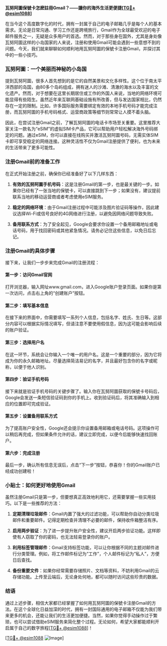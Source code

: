**瓦努阿圖保號卡怎麽註冊Gmail？——讓你的海外生活更便捷[[TG💪+ @esim1088](https://t.me/s/esim1088)]**

在当今这个高度数字化的时代，拥有一封属于自己的电子邮箱几乎是每个人的基本需求。无论是日常沟通、学习工作还是跨境旅行，Gmail作为全球最受欢迎的电子邮件服务之一，无疑是众多用户的首选。然而，对于那些身在国外，尤其是身处像瓦努阿圖这样的小岛国家的人来说，注册和使用Gmail可能会遇到一些意想不到的问题。今天，我们就来聊聊如何顺利地用瓦努阿圖的保號卡注册Gmail，并探讨其中的一些小技巧。

### 瓦努阿圖：一个美丽而神秘的小岛国

提到瓦努阿圖，很多人首先想到的是它的自然美景和文化多样性。这个位于南太平洋西部的岛国，由80多个岛屿组成，拥有迷人的沙滩、清澈的海水以及丰富的文化遗产。然而，对于想要在这里长期居住或工作的外国人来说，当地的网络环境可能显得有些陌生。虽然近年来互联网基础设施有所改善，但与发达国家相比，仍然存在一定的限制。比如，许多国际服务需要绑定有效的本地手机号码才能完成注册，而瓦努阿圖的手机号码格式、运营商政策等细节则常常让人摸不着头脑。

因此，在尝试注册Gmail之前，了解瓦努阿圖的电话卡市场至关重要。这里推荐大家关注一款名为“eSIM”的虚拟SIM卡产品，它可以帮助用户轻松解决海外号码绑定的问题。通过eSIM，你可以直接在线购买并激活瓦努阿圖号码，无需实体SIM卡即可享受稳定的网络连接。这种灵活性不仅为Gmail注册提供了便利，也为未来的生活带来了更多可能性。

### 注册Gmail前的准备工作

在正式开始注册之前，确保你已经准备好了以下几样东西：

1. **有效的瓦努阿圖手机号码**：这是注册Gmail的第一步，也是最关键的一步。如果你已经有了一张当地的保號卡，可以直接跳到下一步；如果没有，建议提前联系当地的移动运营商或者考虑使用eSIM服务。
   
2. **稳定的网络环境**：由于Gmail注册过程中可能涉及图片验证码等操作，因此建议选择Wi-Fi或信号良好的4G网络进行注册，以避免因网络问题导致失败。

3. **备用联系方式**：为了安全起见，Google会要求你设置一个备用邮箱地址或电话号码，用于找回密码或其他紧急情况。请务必记住这些信息，以免日后忘记。

### 注册Gmail的具体步骤

接下来，让我们一步步来完成Gmail的注册流程：

#### 第一步：访问Gmail官网

打开浏览器，输入网址www.gmail.com，进入Google账户登录页面。如果你是第一次访问，点击右上角的“创建账户”按钮。

#### 第二步：填写基本信息

在接下来的界面中，你需要填写一系列个人信息，包括名字、姓氏、生日等。这部分内容可以根据实际情况填写，但请注意不要使用假信息，因为这可能会影响后续的账户验证。

#### 第三步：选择用户名

在这一环节，系统会让你输入一个唯一的用户名。这是一个重要的部分，因为它将成为你的永久邮箱地址。尽量选择简洁易记的名字，并且最好包含你的名字或昵称，以便于他人识别。

#### 第四步：验证手机号码

接下来就是验证手机号码的关键步骤了。输入你在瓦努阿圖获取的保號卡号码后，Google会发送一条短信验证码到你的手机上。收到验证码后，将其准确输入到相应的位置即可完成验证。

#### 第五步：设置备用联系方式

为了提高账户安全性，Google还会提示你设置备用邮箱或电话号码。这项操作可以稍后再完成，但如果条件允许的话，建议立即完成，以便今后能够快速找回账户。

#### 第六步：完成注册

最后一步，确认所有信息无误后，点击“下一步”按钮，恭喜你！你的Gmail账户已经成功创建啦！

### 小贴士：如何更好地使用Gmail

虽然注册Gmail只是第一步，但要想真正高效地利用它，还需要掌握一些实用技巧。以下是一些推荐的方法：

1. **定期清理垃圾邮件**：Gmail内置了强大的过滤功能，可以帮助你自动分类垃圾邮件和重要邮件。记得定期检查并清理不必要的邮件，保持收件箱整洁有序。

2. **启用两步验证**：为了进一步提升账户安全性，建议开启两步验证功能。这样即使有人窃取了你的密码，也无法轻易登录你的账户。

3. **利用标签管理邮件**：Gmail支持标签功能，可以让你根据不同的主题对邮件进行分类管理。例如，将工作邮件标记为“工作”，个人邮件标记为“私人”，方便日后查找。

4. **备份重要文件**：如果你经常需要存储照片、文档等资料，不妨利用Gmail的云存储功能。上传至云端后，无论身处何地，都可以随时访问这些珍贵的数据。

### 结语

通过上述步骤，相信大家都已经掌握了如何用瓦努阿圖的保號卡注册Gmail的方法。在这个全球化日益加深的时代，拥有一封国际通用的电子邮箱不仅能为我们带来更多的机会，还能让我们的生活更加便捷。当然，如果你觉得手动操作过于繁琐，也可以尝试借助eSIM服务来简化整个过程。无论如何，希望大家都能顺利开启属于自己的数字旅程[[TG💪+ @esim1088](https://t.me/s/esim1088)]！

[[TG💪+ @esim1088](https://t.me/s/esim1088) ![Image](https://i.postimg.cc/4NQfJmqS/Snipaste-2025-05-13-00-14-12.png)]
